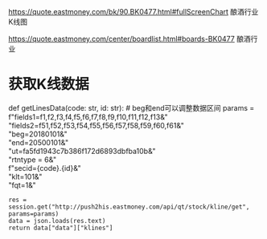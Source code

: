 https://quote.eastmoney.com/bk/90.BK0477.html#fullScreenChart
酿酒行业K线图

https://quote.eastmoney.com/center/boardlist.html#boards-BK0477
酿酒行业

# 获取K线数据
def getLinesData(code: str, id: str):
    # beg和end可以调整数据区间
    params = f"fields1=f1,f2,f3,f4,f5,f6,f7,f8,f9,f10,f11,f12,f13&" \
             "fields2=f51,f52,f53,f54,f55,f56,f57,f58,f59,f60,f61&" \
             "beg=20180101&" \
             "end=20500101&" \
             "ut=fa5fd1943c7b386f172d6893dbfba10b&" \
             "rtntype = 6&" \
             f"secid={code}.{id}&" \
             "klt=101&" \
             "fqt=1&"

    res = session.get("http://push2his.eastmoney.com/api/qt/stock/kline/get", params=params)
    data = json.loads(res.text)
    return data["data"]["klines"]
